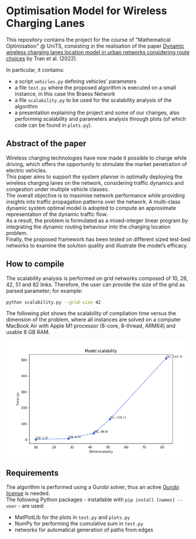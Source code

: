 # Optimisation Model for Wireless Charging Lanes
This repository contains the project for the course of "Mathematical Optimisation" @ UniTS, consisting in the realisation of the paper [Dynamic wireless charging lanes location model in urban networks considering route choices](https://www.sciencedirect.com/science/article/pii/S0968090X2200095X) by Tran et al. (2022).<br>

In particular, it contains:
- a script `vehicles.py` defining vehicles' parameters
- a file `test.py` where the proposed algorithm is executed on a small instance, in this case the Braess Network
- a file `scalability.py` to be used for the scalability analysis of the algorithm
- a presentation explaining the project and some of our changes, also performing scalability and parameters analysis through plots (of which code can be found in `plots.py`).

## Abstract of the paper
Wireless charging technologies have now made it possible to charge while driving, which offers the opportunity to stimulate the market penetration of electric vehicles.<br>
This paper aims to support the system planner in optimally deploying the wireless charging lanes on the network, considering traffic dynamics and congestion under multiple vehicle classes.<br>
The overall objective is to maximise network performance while providing insights into traffic propagation patterns over the network. A multi-class dynamic system optimal model is adopted to compute an approximate representation of the dynamic traffic flow.<br>
As a result, the problem is formulated as a mixed-integer linear program by integrating the dynamic routing behaviour into the charging location problem.<br>
Finally, the proposed framework has been tested on different sized test-bed networks to examine the solution quality and illustrate the model’s efficacy.

## How to compile
The scalability analysis is performed on grid networks composed of 10, 28, 42, 51 and 82 links. Therefore, the user can provide the size of the grid as parsed parameter; for example:
```bash
python scalability.py --grid-size 42
```
The following plot shows the scalability of compilation time versus the dimension of the problem, where all instances are solved on a computer MacBook Air with Apple M1 processor (8-core, 8-thread, ARM64) and usable 8 GB RAM.
<p align="center">
  <img src="plots/Model scalability.png" /><br>
</p>

## Requirements
The algorithm is performed using a Gurobi solver, thus an active [Gurobi license](https://support.gurobi.com/hc/en-us/articles/12684663118993-How-do-I-obtain-a-Gurobi-license) is needed. <br>
The following Python packages - installable with `pip install [names] --user` - are used:
- MatPlotLib for the plots in `test.py` and `plots.py`
- NumPy for performing the cumulative sum in `test.py`
- networkx for automatical generation of paths from edges